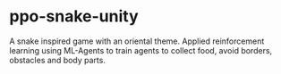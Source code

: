 # ppo-snake-unity
A snake inspired game with an oriental theme. Applied reinforcement learning using ML-Agents to train agents to collect food, avoid borders, obstacles and body parts.
